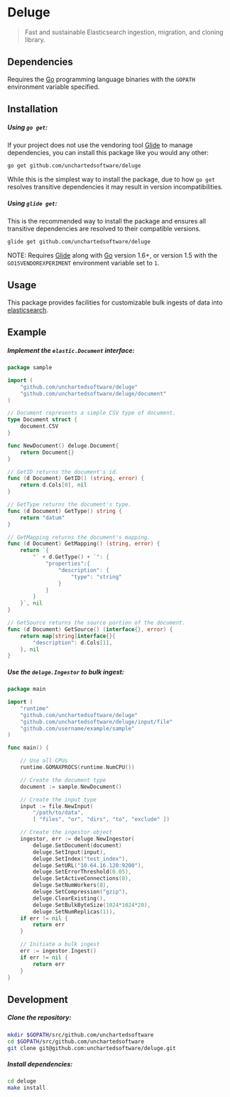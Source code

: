 # Deluge

> Fast and sustainable Elasticsearch ingestion, migration, and cloning library.

## Dependencies

Requires the [Go](https://golang.org/) programming language binaries with the `GOPATH` environment variable specified.

## Installation

##### Using `go get`:

If your project does not use the vendoring tool [Glide](https://glide.sh) to manage dependencies, you can install this package like you would any other:

```bash
go get github.com/unchartedsoftware/deluge
```

While this is the simplest way to install the package, due to how `go get` resolves transitive dependencies it may result in version incompatibilities.

##### Using `glide get`:

This is the recommended way to install the package and ensures all transitive dependencies are resolved to their compatible versions.

```bash
glide get github.com/unchartedsoftware/deluge
```

NOTE: Requires [Glide](https://glide.sh) along with [Go](https://golang.org/) version 1.6+, or version 1.5 with the `GO15VENDOREXPERIMENT` environment variable set to `1`.

## Usage

This package provides facilities for customizable bulk ingests of data into [elasticsearch](https://github.com/elastic/elasticsearch).

## Example

##### Implement the `elastic.Document` interface:

```go
package sample

import (
	"github.com/unchartedsoftware/deluge"
	"github.com/unchartedsoftware/deluge/document"
)

// Document represents a simple CSV type of document.
type Document struct {
	document.CSV
}

func NewDocument() deluge.Document{
	return Document{}
}

// GetID returns the document's id.
func (d Document) GetID() (string, error) {
	return d.Cols[0], nil
}

// GetType returns the document's type.
func (d Document) GetType() string {
	return "datum"
}

// GetMapping returns the document's mapping.
func (d Document) GetMapping() (string, error) {
	return `{
        "` + d.GetType() + `": {
			"properties":{
	            "description": {
	                "type": "string"
	            }
			}
        }
    }`, nil
}

// GetSource returns the source portion of the document.
func (d Document) GetSource() (interface{}, error) {
	return map[string]interface{}{
		"description": d.Cols[1],
	}, nil
}
```

##### Use the `deluge.Ingestor` to bulk ingest:

```go
package main

import (
	"runtime"
	"github.com/unchartedsoftware/deluge"
	"github.com/unchartedsoftware/deluge/input/file"
	"github.com/username/example/sample"
)

func main() {

	// Use all CPUs
	runtime.GOMAXPROCS(runtime.NumCPU())

	// Create the document type
	document := sample.NewDocument()

	// Create the input type
	input := file.NewInput(
		"/path/to/data",
		[ "files", "or", "dirs", "to", "exclude" ])

	// Create the ingestor object
	ingestor, err := deluge.NewIngestor(
		deluge.SetDocument(document)
		deluge.SetInput(input),
		deluge.SetIndex("test_index"),
		deluge.SetURL("10.64.16.120:9200"),
		deluge.SetErrorThreshold(0.05),
		deluge.SetActiveConnections(8),
		deluge.SetNumWorkers(8),
		deluge.SetCompression("gzip"),
		deluge.ClearExisting(),
		deluge.SetBulkByteSize(1024*1024*20),
		deluge.SetNumReplicas(1)),
	if err != nil {
		return err
	}

	// Initiate a bulk ingest
	err := ingestor.Ingest()
	if err != nil {
		return err
	}
}
```

## Development

##### Clone the repository:

```bash
mkdir $GOPATH/src/github.com/unchartedsoftware
cd $GOPATH/src/github.com/unchartedsoftware
git clone git@github.com:unchartedsoftware/deluge.git
```

##### Install dependencies:

```bash
cd deluge
make install
```
